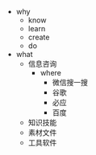 - why
	- know
	- learn
	- create
	- do
- what
	- 信息咨询
		- where
			- 微信搜一搜
			- 谷歌
			- 必应
			- 百度
	- 知识技能
	- 素材文件
	- 工具软件